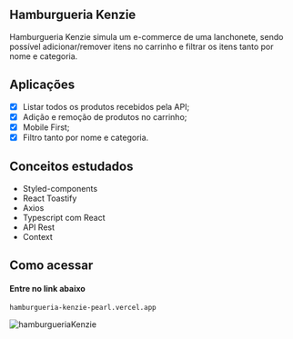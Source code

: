 ## Hamburgueria Kenzie

Hamburgueria Kenzie simula um e-commerce de uma lanchonete, sendo possível adicionar/remover itens no carrinho e filtrar os itens tanto por nome e categoria.

## Aplicações
- [X] Listar todos os produtos recebidos pela API;
- [X] Adição e remoção de produtos no carrinho;
- [X] Mobile First;
- [X] Filtro tanto por nome e categoria.

## Conceitos estudados

- Styled-components
- React Toastify
- Axios
- Typescript com React
- API Rest
- Context

## Como acessar

#### Entre no link abaixo

```
hamburgueria-kenzie-pearl.vercel.app
```
![hamburgueriaKenzie](https://user-images.githubusercontent.com/80117189/189990252-ec01aa43-442c-4f31-a162-0e351a6b57d7.png)
